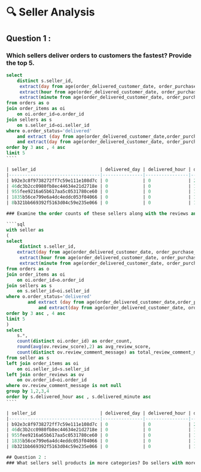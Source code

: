 # 🔍 Seller Analysis 
## Question 1 :
### Which sellers deliver orders to customers the fastest? Provide the top 5.

`````sql
select 
	distinct s.seller_id,
	 extract(day from age(order_delivered_customer_date, order_purchase_timestamp)) as delivered_day,
  	 extract(hour from age(order_delivered_customer_date, order_purchase_timestamp)) as delivered_hour,
  	 extract(minute from age(order_delivered_customer_date, order_purchase_timestamp)) as delivered_minute
from orders as o
join order_items as oi 
	on oi.order_id=o.order_id
join sellers as s 
	on s.seller_id=oi.seller_id
where o.order_status='delivered' 
	and extract (day from age(order_delivered_customer_date,order_purchase_timestamp)) is not null 
	and extract(day from age(order_delivered_customer_date, order_purchase_timestamp)) = 0
order by 3 asc , 4 asc
limit 5 
````

| seller_id                        | delivered_day | delivered_hour | delivered_minute |
|----------------------------------|---------------|----------------|------------------|
| b92e3c8f9738272ff7c59e111e108d7c | 0             | 0              | 2                |
| 46dc3b2cc0980fb8ec44634e21d2718e | 0             | 0              | 10               |
| 955fee9216a65b617aa5c0531780ce60 | 0             | 0              | 12               |
| 1835b56ce799e6a4dc4eddc053f04066 | 0             | 0              | 15               |
| 8b321bb669392f5163d04c59e235e066 | 0             | 0              | 18               |

### Examine the order counts of these sellers along with the reviews and ratings for their products, and provide an analysis.

````sql
with seller as 
(
select 
     distinct s.seller_id,	
	extract(day from age(order_delivered_customer_date, order_purchase_timestamp)) as delivered_day,
  	 extract(hour from age(order_delivered_customer_date, order_purchase_timestamp)) as delivered_hour,
  	 extract(minute from age(order_delivered_customer_date, order_purchase_timestamp)) as delivered_minute
from orders as o
join order_items as oi 
	on oi.order_id=o.order_id
join sellers as s 
	on s.seller_id=oi.seller_id
where o.order_status='delivered' 
		and extract (day from age(order_delivered_customer_date,order_purchase_timestamp)) is not null 
			and extract(day from age(order_delivered_customer_date, order_purchase_timestamp)) = 0
order by 3 asc , 4 asc
limit 5 
) 
select 
	s.*,
	count(distinct oi.order_id) as order_count,
	round(avg(ov.review_score),2) as avg_review_score,
	count(distinct ov.review_comment_message) as total_review_comment_message
from seller as s
left join order_items as oi
	on oi.seller_id=s.seller_id
left join order_reviews as ov
	on ov.order_id=oi.order_id
where ov.review_comment_message is not null	
group by 1,2,3,4
order by s.delivered_hour asc , s.delivered_minute asc
````

| seller_id                        | delivered_day | delivered_hour | delivered_minute | order_count | avg_review_score | total_review_comment_message |
|----------------------------------|---------------|----------------|------------------|-------------|------------------|------------------------------|
| b92e3c8f9738272ff7c59e111e108d7c | 0             | 0              | 2                | 27          | 3.56             | 27                           |
| 46dc3b2cc0980fb8ec44634e21d2718e | 0             | 0              | 10               | 193         | 3.77             | 190                          |
| 955fee9216a65b617aa5c0531780ce60 | 0             | 0              | 12               | 479         | 3.61             | 468                          |
| 1835b56ce799e6a4dc4eddc053f04066 | 0             | 0              | 15               | 190         | 3.08             | 188                          |
| 8b321bb669392f5163d04c59e235e066 | 0             | 0              | 18               | 395         | 3.58             | 384                          |

## Question 2 :
### What sellers sell products in more categories? Do sellers with more categories also have a higher order count?
